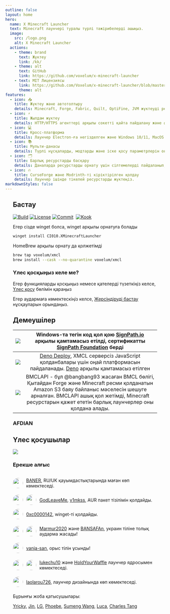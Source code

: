 ```yaml
---
outline: false
layout: home
hero:
  name: X Minecraft Launcher
  text: Minecraft лаунчері туралы түрлі тәжірибелерді ашыңыз.
  image:
    src: /logo.png
    alt: X Minecraft Launcher
  actions:
    - theme: brand
      text: Жүктеу
      link: /kk/
    - theme: alt
      text: GitHub
      link: https://github.com/voxelum/x-minecraft-launcher
    - text: MIT Лицензиясы
      link: https://github.com/Voxelum/x-minecraft-launcher/blob/master/LICENSE
      theme: alt
features:
  - icon: 📥
    title: Жүктеу және автотолтыру
    details: Minecraft, Forge, Fabric, Quilt, OptiFine, JVM жүктеуді ресми немесе үшінші тарап айналарынан қолдайды.
  - icon: ⚡️
    title: Жылдам жүктеу
    details: HTTP/HTTPS агенттері арқылы сокетті қайта пайдалану және файлдарды бөліктермен бір уақытта жүктеу.
  - icon: 💻
    title: Кросс-платформа
    details: Лаунчер Electron-ға негізделген және Windows 10/11, MacOS және Linux-ты қолдайды.
  - icon: 📚
    title: Мульти-данасы
    details: Түрлі нұсқаларды, модтарды және іске қосу параметрлерін оқшаулау үшін бірнеше данасын жасаңыз.
  - icon: 🗂
    title: Барлық ресурстарды басқару
    details: Даналарда ресурстарды орнату үшін сілтемелерді пайдаланып, диск қолданысын оңтайлы ұстаңыз.
  - icon: 🔥
    title: CurseForge және Modrinth-ті кіріктірілген қолдау
    details: Лаунчер ішінде тікелей ресурстарды жүктеңіз.
markdownStyles: false
---
```


<div class="vp-doc" style="margin: auto; max-width: 1180px; padding: 0 24px">

## Бастау

<p style="display: flex; gap: 4px;">
  <a href="https://github.com/Voxelum/x-minecraft-launcher">
    <img src="https://github.com/Voxelum/x-minecraft-launcher/workflows/Build/badge.svg" alt="Build">
  </a>
  <a href="https://github.com/Voxelum/x-minecraft-launcher/blob/master/LICENSE">
    <img src="https://img.shields.io/npm/l/@xmcl/core.svg" alt="License">
  </a>
  <a href="https://conventionalcommits.org">
    <img src="https://img.shields.io/badge/Conventional%20Commits-1.0.0-yellow.svg" alt="Commit">
  </a>
  <br>
  <a href="https://kook.top/gqjSHh">
    <img src="https://img.shields.io/endpoint?url=https://api.xmcl.app/kook-badge" alt="Kook">
  </a>
</p>

Егер сізде winget болса, winget арқылы орнатуға болады

```bash
winget install CI010.XMinecraftLauncher
```

HomeBrew арқылы орнату да қолжетімді

```bash
brew tap voxelum/xmcl
brew install --cask --no-quarantine voxelum/xmcl
```

### Үлес қосқыңыз келе ме?

Егер функцияларды қосқыңыз немесе қателерді түзеткіңіз келсе, [Үлес қосу](/kk/guide/contributing) бөлімін қараңыз

Егер аудармаға көмектескіңіз келсе, [Жерсіндіруді бастау](/en/guide/i18n) нұсқауларын орындаңыз.


## Демеушілер

| [![](https://github.com/DGP-Studio/Snap.Hutao/assets/10614984/73ae8b90-f3c7-4033-b2b7-f4126331ce66)](https://www.netlify.com/) |                 Windows-та тегін код қол қою [SignPath.io](https://signpath.io/) арқылы қамтамасыз етілді, сертификатты [SignPath Foundation](https://signpath.org/) берді                  |
| :----------------------------------------------------------------------------------------------------------------------------: | :------------------------------------------------------------------------------------------------------------------------------------------------------------------------: |
|                                        [![](/deno-logo.webp)](https://deno.com/deploy)                                         |        [Deno Deploy](https://deno.com/deploy), XMCL серверсіз JavaScript қолданбалары үшін оңай платформасын пайдаланады. [Deno](https://deno.com/) арқылы қамтамасыз етілген        |
|                                         [![](https://bmclapidoc.bangbang93.com/assets/favicon.ico?v=1742218388684)](https://bmclapidoc.bangbang93.com/)                                         | BMCLAPI - бұл @bangbang93 жасаған BMCL бөлігі, Қытайдан Forge және Minecraft ресми қолданатын Amazon S3 баяу байланыс мәселесін шешуге арналған. BMCLAPI ашық қол жетімді, Minecraft ресурстарын қажет ететін барлық лаунчерлер оны қолдана алады. |

### AFDIAN

<!-- afdian-start -->
<!--@include: ../../parts/afdian.md-->
<!-- afdian-end -->

## Үлес қосушылар

<a href="https://github.com/voxelum/x-minecraft-launcher/graphs/contributors" flex justify-center>
  <img src="https://contrib.rocks/image?repo=voxelum/x-minecraft-launcher" />
</a>

### Ерекше алғыс

<div style="display: flex; align-items: center; gap: 10px;">
<img width="32" height="32" style="border-radius: 100%" src="https://avatars.githubusercontent.com/u/86590991?v=4">

[BANER](https://github.com/BANSAFAn), RU/UK қауымдастықтарында маған көп көмектеседі.
</div>

<div style="display: flex; align-items: center; gap: 10px;">
<img width="32" height="32" style="border-radius: 100%" src="https://avatars.githubusercontent.com/u/119564588?v=4">
<img width="32" height="32" style="border-radius: 100%" src="https://avatars.githubusercontent.com/u/155435591?v=4">

[GodLeaveMe](https://github.com/GodLeaveMe), [v1mkss](https://github.com/v1mkss), AUR пакет тізілімін қолдайды.
</div>

<div style="display: flex; align-items: center; gap: 10px;">
<img width="32" height="32" style="border-radius: 100%" src="https://avatars.githubusercontent.com/u/52188337?v=4">

[0xc0000142](https://github.com/0xc0000142), winget-ті қолдайды.
</div>

<div style="display: flex; align-items: center; gap: 10px;">
<img width="32" height="32" style="border-radius: 100%" src="https://avatars.githubusercontent.com/u/109208530?v=4">
<img width="32" height="32" style="border-radius: 100%" src="https://avatars.githubusercontent.com/u/86590991?v=4">

[Marmur2020](https://github.com/Marmur2020) және [BANSAFAn](https://github.com/BANSAFAn), украин тіліне толық аударма жасады!
</div>

<div style="display: flex; align-items: center; gap: 10px;">
<img width="32" height="32" style="border-radius: 100%" src="https://avatars.githubusercontent.com/u/7201687?v=4">

[vanja-san](https://github.com/vanja-san), орыс тілін ұсынды!
</div>

<div style="display: flex; align-items: center; gap: 10px;">
<img width="32" height="32" style="border-radius: 100%" src="https://avatars.githubusercontent.com/u/37006668?v=4">
<img width="32" height="32" style="border-radius: 100%" src="https://avatars.githubusercontent.com/u/11472320?v=4">

[lukechu10](https://github.com/lukechu10) және [HoldYourWaffle](https://github.com/HoldYourWaffle) лаунчер ядросымен көмектеседі.
</div>

<div style="display: flex; align-items: center; gap: 10px;">
<img width="32" height="32" style="border-radius: 100%" src="https://avatars.githubusercontent.com/u/25716486?v=4">

[laolarou726](https://github.com/laolarou726), лаунчер дизайнында көп көмектеседі.
</div>

Бұрынғы жоба қатысушылары:

[Yricky](https://github.com/Yricky), [Jin](https://github.com/Indexyz), [LG](https://github.com/LasmGratel), [Phoebe](https://github.com/PhoebezZ), [Sumeng Wang](https://github.com/darkkingwsm), [Luca](https://github.com/LucaIsGenius), [Charles Tang](https://github.com/CharlesQT)

</div>
